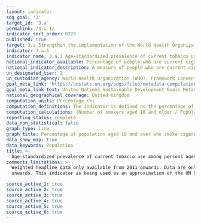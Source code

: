 ```yaml
---
layout: indicator
sdg_goal: '3'
target_id: '3.a'
permalink: /3-a-1/
indicator_sort_order: 0220
published: true
target: 3.a Strengthen the implementation of the World Health Organization Framework Convention on Tobacco Control in all countries, as appropriate
indicator: 3.a.1
indicator_name: 3.a.1 Age-standardized prevalence of current tobacco use among persons aged 15 years and older
national_indicator_available: Percentage of people who are current cigarette smokers aged 18 years and older.
national_indicator_description: A measure of people who are current cigarette smokers in relation to all persons aged 18 years and older. 
un_designated_tier: 1
un_custodian_agency: World Health Organization (WHO), Framework Convention on Tobacco Control (FCTC)
goal_meta_link: 'https://unstats.un.org/sdgs/files/metadata-compilation/Metadata-Goal-3.pdf'
goal_meta_link_text: United Nations Sustainable Development Goals Metadata (PDF 866 KB)
national_geographical_coverage: United Kingdom
computation_units: Percentage (%)
computation_definitions: The indicator is defined as the percentage of the population aged 18 years and over who currently use any tobacco product (smoked and/or smokeless tobacco) on a daily or non-daily basis.
computation_calculations: (Number of smokers aged 18 and older / Population) * 100
reporting_status: complete
data_non_statistical: false
graph_type: line
graph_title: Percentage of population aged 18 and over who smoke cigarettes
data_show_map: true
data_keywords: Population
title: >-
  Age-standardized prevalence of current tobacco use among persons aged 15 years and older
comments_limitations: >-
  Weighted headline data only available from 2011 onwards. Data are only available for Socioeconomic Status, Highest Educational Qualification, Ethnicity, Country of Birth, Religion and Welsh Healthboards from 2014 onwards.  Data are only available for Relationship Status from 2016
  onwards. This indicator is being used as an approximation of the UN SDG Indicator. Where possible, we will work to identify or develop UK data to meet the global indicator specification. This indicator has not been identified in collaboration with topic experts.

source_active_1: true
source_active_2: true
source_active_3: true
source_active_4: true
source_active_5: true
source_active_6: true
---
```

